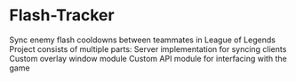 # Flash-Tracker
Sync enemy flash cooldowns between teammates in League of Legends
Project consists of multiple parts:
Server implementation for syncing clients
Custom overlay window module 
Custom API module for interfacing with the game
